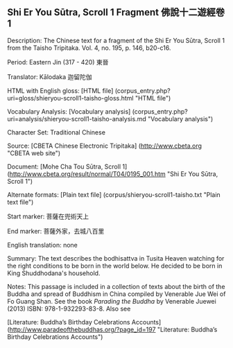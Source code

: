 ## Shi Er You Sūtra, Scroll 1 Fragment 佛說十二遊經卷1

Description: The Chinese text for a fragment of the Shi Er You Sūtra, Scroll 1 from the Taisho Tripitaka. Vol. 4, no. 195, p. 146, b20-c16.

Period: Eastern Jin (317 - 420) 東晉

Translator: Kālodaka 迦留陀伽

HTML with English gloss: [HTML file] (corpus_entry.php?uri=gloss/shieryou-scroll1-taisho-gloss.html "HTML file")

Vocabulary Analysis: [Vocabulary analysis] (corpus_entry.php?uri=analysis/shieryou-scroll1-taisho-analysis.md "Vocabulary analysis")

Character Set: Traditional Chinese

Source: [CBETA Chinese Electronic Tripitaka] (http://www.cbeta.org "CBETA web site")

Document: [Mohe Cha Tou Sūtra, Scroll 1] (http://www.cbeta.org/result/normal/T04/0195_001.htm "Shi Er You Sūtra, Scroll 1")

Alternate formats: [Plain text file] (corpus/shieryou-scroll1-taisho.txt "Plain text file")

Start marker: 菩薩在兜術天上

End marker: 菩薩外家，去城八百里

English translation: none

Summary: The text describes the bodhisattva in Tusita Heaven watching for the right conditions to be born in the world below. He decided to be born in King Shuddhodana's household.

Notes: This passage is included in a collection of texts about the birth of the Buddha and spread of Buddhism in China compiled by Venerable Jue Wei of Fo Guang Shan. See the book <em>Parading the Buddha</em> by  Venerable Juewei (2013) ISBN: 978-1-932293-83-8. Also see

[Literature: Buddha’s Birthday Celebrations Accounts] (http://www.paradeofthebuddhas.org/?page_id=197 "Literature: Buddha’s Birthday Celebrations Accounts")

